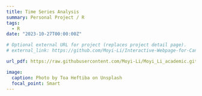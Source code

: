 ```yaml
---
title: Time Series Analysis
summary: Personal Project / R
tags:
  - R
date: "2023-10-27T00:00:00Z"

# Optional external URL for project (replaces project detail page).
# external_link: https://github.com/Moyi-Li/Interactive-Webpage-for-Cancer-Mortality-Analysis

url_pdf: https://raw.githubusercontent.com/Moyi-Li/Moyi_Li_academic.github.io/main/content/project/Time_Series/Time_series_analysis.pdf

image:
  caption: Photo by Toa Heftiba on Unsplash
  focal_point: Smart
---
```

